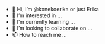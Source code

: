 - 👋 Hi, I’m @konekoerika or just Erika
- 👀 I’m interested in ...
- 🌱 I’m currently learning ...
- 💞️ I’m looking to collaborate on ...
- 📫 How to reach me ...

<!---
konekoerika/konekoerika is a ✨ special ✨ repository because its `README.md` (this file) appears on your GitHub profile.
You can click the Preview link to take a look at your changes.
--->

